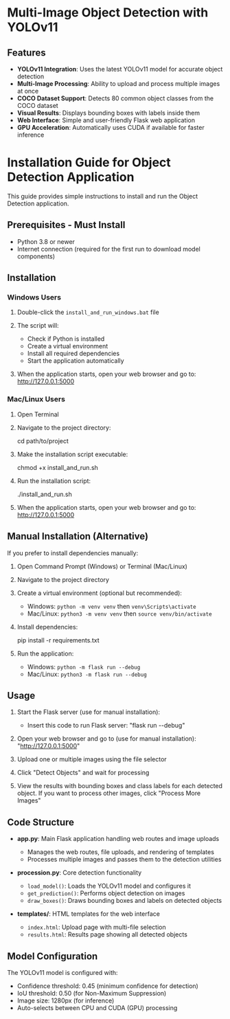 # Multi-Image Object Detection with YOLOv11

## Features

- **YOLOv11 Integration**: Uses the latest YOLOv11 model for accurate object detection
- **Multi-Image Processing**: Ability to upload and process multiple images at once
- **COCO Dataset Support**: Detects 80 common object classes from the COCO dataset
- **Visual Results**: Displays bounding boxes with labels inside them
- **Web Interface**: Simple and user-friendly Flask web application
- **GPU Acceleration**: Automatically uses CUDA if available for faster inference

# Installation Guide for Object Detection Application

This guide provides simple instructions to install and run the Object Detection application.

## Prerequisites - Must Install
- Python 3.8 or newer
- Internet connection (required for the first run to download model components)

## Installation

### Windows Users

1. Double-click the `install_and_run_windows.bat` file
2. The script will:
   - Check if Python is installed
   - Create a virtual environment
   - Install all required dependencies
   - Start the application automatically

3. When the application starts, open your web browser and go to: http://127.0.0.1:5000

### Mac/Linux Users

1. Open Terminal
2. Navigate to the project directory:

   cd path/to/project
 
3. Make the installation script executable:

   chmod +x install_and_run.sh

4. Run the installation script:

   ./install_and_run.sh

5. When the application starts, open your web browser and go to: http://127.0.0.1:5000

## Manual Installation (Alternative)

If you prefer to install dependencies manually:

1. Open Command Prompt (Windows) or Terminal (Mac/Linux)
2. Navigate to the project directory
3. Create a virtual environment (optional but recommended):
   - Windows: `python -m venv venv` then `venv\Scripts\activate`
   - Mac/Linux: `python3 -m venv venv` then `source venv/bin/activate`
4. Install dependencies:

   pip install -r requirements.txt

5. Run the application:
   - Windows: `python -m flask run --debug`
   - Mac/Linux: `python3 -m flask run --debug`



## Usage

1. Start the Flask server (use for manual installation):
   - Insert this code to run Flask server:
      "flask run --debug"

2. Open your web browser and go to (use for manual installation):
      "http://127.0.0.1:5000"

3. Upload one or multiple images using the file selector

4. Click "Detect Objects" and wait for processing

5. View the results with bounding boxes and class labels for each detected object. 
   If you want to process other images, click "Process More Images" 


## Code Structure

- **app.py**: Main Flask application handling web routes and image uploads
  - Manages the web routes, file uploads, and rendering of templates
  - Processes multiple images and passes them to the detection utilities

- **procession.py**: Core detection functionality
  - `load_model()`: Loads the YOLOv11 model and configures it 
  - `get_prediction()`: Performs object detection on images
  - `draw_boxes()`: Draws bounding boxes and labels on detected objects

- **templates/**: HTML templates for the web interface
  - `index.html`: Upload page with multi-file selection
  - `results.html`: Results page showing all detected objects

## Model Configuration

The YOLOv11 model is configured with:

- Confidence threshold: 0.45 (minimum confidence for detection)
- IoU threshold: 0.50 (for Non-Maximum Suppression)
- Image size: 1280px (for inference)
- Auto-selects between CPU and CUDA (GPU) processing

